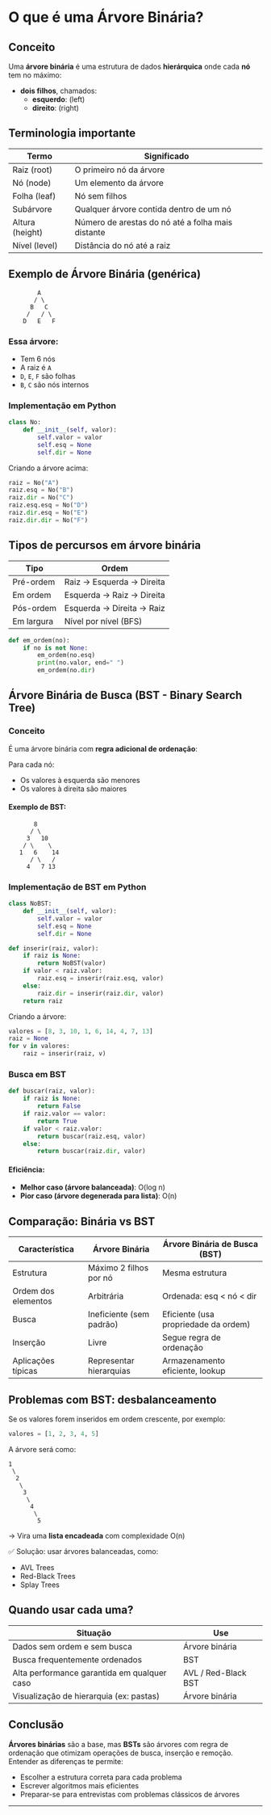 # O que é uma Árvore Binária?

## Conceito

Uma **árvore binária** é uma estrutura de dados **hierárquica** onde cada **nó**
tem no máximo:

- **dois filhos**, chamados:
    - **esquerdo**: (left)
    - **direito**: (right)

## Terminologia importante

Termo       	| Significado
--------------- | -------------------------------------------------
Raiz (root)     | O primeiro nó da árvore
Nó (node)	    | Um elemento da árvore
Folha (leaf)    | Nó sem filhos
Subárvore	    | Qualquer árvore contida dentro de um nó
Altura (height)	| Número de arestas do nó até a folha mais distante
Nível (level)	| Distância do nó até a raiz

## Exemplo de Árvore Binária (genérica)

```text
        A
       / \
      B   C
     /   / \
    D   E   F
```

### Essa árvore:

- Tem 6 nós
- A raiz é `A`
- `D`, `E`, `F` são folhas
- `B`, `C` são nós internos

### Implementação em Python

```py
class No:
    def __init__(self, valor):
        self.valor = valor
        self.esq = None
        self.dir = None
```

Criando a árvore acima:

```py
raiz = No("A")
raiz.esq = No("B")
raiz.dir = No("C")
raiz.esq.esq = No("D")
raiz.dir.esq = No("E")
raiz.dir.dir = No("F")
```

## Tipos de percursos em árvore binária

Tipo       | Ordem
---------- | -------------------------
Pré-ordem  | Raiz → Esquerda → Direita
Em ordem   | Esquerda → Raiz → Direita
Pós-ordem  | Esquerda → Direita → Raiz
Em largura | Nível por nível (BFS)

```py
def em_ordem(no):
    if no is not None:
        em_ordem(no.esq)
        print(no.valor, end=" ")
        em_ordem(no.dir)
```

## Árvore Binária de Busca (BST - Binary Search Tree)

### Conceito

É uma árvore binária com **regra adicional de ordenação**:

Para cada nó:
- Os valores à esquerda são menores
- Os valores à direita são maiores

#### Exemplo de BST:

```text
       8
      / \
     3   10
    / \    \
   1   6    14
      / \   /
     4   7 13
```

### Implementação de BST em Python

```py
class NoBST:
    def __init__(self, valor):
        self.valor = valor
        self.esq = None
        self.dir = None

def inserir(raiz, valor):
    if raiz is None:
        return NoBST(valor)
    if valor < raiz.valor:
        raiz.esq = inserir(raiz.esq, valor)
    else:
        raiz.dir = inserir(raiz.dir, valor)
    return raiz
```

Criando a árvore:

```py
valores = [8, 3, 10, 1, 6, 14, 4, 7, 13]
raiz = None
for v in valores:
    raiz = inserir(raiz, v)
```

### Busca em BST

```py
def buscar(raiz, valor):
    if raiz is None:
        return False
    if raiz.valor == valor:
        return True
    if valor < raiz.valor:
        return buscar(raiz.esq, valor)
    else:
        return buscar(raiz.dir, valor)
```

#### Eficiência:

- **Melhor caso (árvore balanceada)**: O(log n)
- **Pior caso (árvore degenerada para lista)**: O(n)

## Comparação: Binária vs BST

Característica      | Árvore Binária           | Árvore Binária de Busca (BST)
------------------- | ------------------------ | ------------------------------------
Estrutura           | Máximo 2 filhos por nó   | Mesma estrutura
Ordem dos elementos | Arbitrária               | Ordenada: esq < nó < dir
Busca               | Ineficiente (sem padrão) | Eficiente (usa propriedade da ordem)
Inserção            | Livre                    | Segue regra de ordenação
Aplicações típicas  | Representar hierarquias  | Armazenamento eficiente, lookup

## Problemas com BST: desbalanceamento

Se os valores forem inseridos em ordem crescente, por exemplo:

```py
valores = [1, 2, 3, 4, 5]
```

A árvore será como:

```text
1
 \
  2
   \
    3
     \
      4
       \
        5
```

-> Vira uma **lista encadeada** com complexidade O(n)

✅ Solução: usar árvores balanceadas, como:

- AVL Trees
- Red-Black Trees
- Splay Trees

## Quando usar cada uma?

Situação                                    | Use
------------------------------------------- | -------------------
Dados sem ordem e sem busca                 | Árvore binária
Busca frequentemente ordenados              | BST
Alta performance garantida em qualquer caso | AVL / Red-Black BST
Visualização de hierarquia (ex: pastas)     | Árvore binária

## Conclusão

**Árvores binárias** são a base, mas **BSTs** são árvores com regra de ordenação que
otimizam operações de busca, inserção e remoção. Entender as diferenças te permite:

- Escolher a estrutura correta para cada problema
- Escrever algoritmos mais eficientes
- Preparar-se para entrevistas com problemas clássicos de árvores

---


